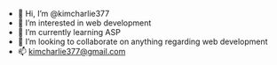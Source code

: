 - 👋 Hi, I’m @kimcharlie377
- 👀 I’m interested in web development
- 🌱 I’m currently learning ASP
- 💞️ I’m looking to collaborate on anything regarding web development
- 📫 kimcharlie377@gmail.com

<!---
kimcharlie377/kimcharlie377 is a ✨ special ✨ repository because its `README.md` (this file) appears on your GitHub profile.
You can click the Preview link to take a look at your changes.
--->
